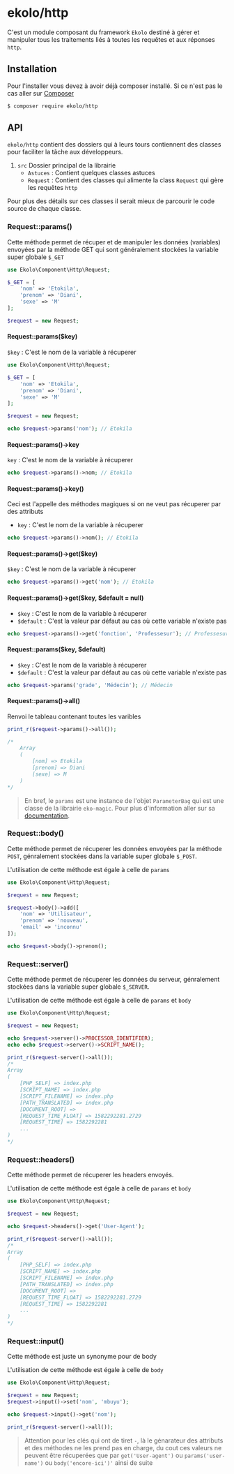 # ekolo/http

C'est un module composant du framework `Ekolo` destiné à gérer et manipuler tous les traitements liés à toutes les requêtes et aux réponses `http`.

## Installation

Pour l'installer vous devez à avoir déjà composer installé. Si ce n'est pas le cas aller sur  [Composer](https://getcomposer.org/)

```bash
$ composer require ekolo/http
```

## API

`ekolo/http` contient des dossiers qui à leurs tours contiennent des classes pour faciliter la tâche aux développeurs.

1. `src` Dossier principal de la librairie
    * `Astuces` : Contient quelques classes astuces
    * `Request` : Contient des classes qui alimente la class `Request` qui gère les requêtes `http`

Pour plus des détails sur ces classes il serait mieux de parcourir le code source de chaque classe.

### Request::params()

Cette méthode permet de récuper et de manipuler les données (variables) envoyées par la méthode GET qui sont généralement stockées la variable super globale `$_GET`

```php
use Ekolo\Component\Http\Request;

$_GET = [
    'nom' => 'Etokila',
    'prenom' => 'Diani',
    'sexe' => 'M'
];

$request = new Request;
```

#### Request::params($key)

`$key` : C'est le nom de la variable à récuperer

```php
use Ekolo\Component\Http\Request;

$_GET = [
    'nom' => 'Etokila',
    'prenom' => 'Diani',
    'sexe' => 'M'
];

$request = new Request;

echo $request->params('nom'); // Etokila
```

#### Request::params()->key

`key` : C'est le nom de la variable à récuperer

```php
echo $request->params()->nom; // Etokila
```

#### Request::params()->key()

Ceci est l'appelle des méthodes magiques si on ne veut pas récuperer par des attributs
* `key` : C'est le nom de la variable à récuperer

```php
echo $request->params()->nom(); // Etokila
```

#### Request::params()->get($key)

`$key` : C'est le nom de la variable à récuperer

```php
echo $request->params()->get('nom'); // Etokila
```

#### Request::params()->get($key, $default = null)

* `$key` : C'est le nom de la variable à récuperer
* `$default` : C'est la valeur par défaut au cas où cette variable n'existe pas

```php
echo $request->params()->get('fonction', 'Professesur'); // Professesur
```

#### Request::params($key, $default)

* `$key` : C'est le nom de la variable à récuperer
* `$default` : C'est la valeur par défaut au cas où cette variable n'existe pas

```php
echo $request->params('grade', 'Médecin'); // Médecin
```

#### Request::params()->all()

Renvoi le tableau contenant toutes les varibles

```php
print_r($request->params()->all());

/*
    Array
    (
        [nom] => Etokila
        [prenom] => Diani
        [sexe] => M
    )
*/
```

> En bref, le `params` est une instance de l'objet `ParameterBag` qui est une classe de la librairie `eko-magic`. Pour plus d'information aller sur sa [documentation](https://github.com/ekolo-contributing/eko-magic).

### Request::body()

Cette méthode permet de récuperer les données envoyées par la méthode `POST`, génralement stockées dans la variable super globale `$_POST`.

L'utilisation de cette méthode est égale à celle de `params`

```php
use Ekolo\Component\Http\Request;

$request = new Request;

$request->body()->add([
    'nom' => 'Utilisateur',
    'prenom' => 'nouveau',
    'email' => 'inconnu'
]);

echo $request->body()->prenom();
```

### Request::server()

Cette méthode permet de récuperer les données du serveur, génralement stockées dans la variable super globale `$_SERVER`.

L'utilisation de cette méthode est égale à celle de `params` et `body`

```php
use Ekolo\Component\Http\Request;

$request = new Request;

echo $request->server()->PROCESSOR_IDENTIFIER);
echo echo $request->server()->SCRIPT_NAME();

print_r($request-server()->all());
/*
Array
(
    [PHP_SELF] => index.php
    [SCRIPT_NAME] => index.php
    [SCRIPT_FILENAME] => index.php
    [PATH_TRANSLATED] => index.php
    [DOCUMENT_ROOT] =>
    [REQUEST_TIME_FLOAT] => 1582292281.2729
    [REQUEST_TIME] => 1582292281
    ...
)
*/
```

### Request::headers()

Cette méthode permet de récuperer les headers envoyés.

L'utilisation de cette méthode est égale à celle de `params` et `body`

```php
use Ekolo\Component\Http\Request;

$request = new Request;

echo $request->headers()->get('User-Agent');

print_r($request-server()->all());
/*
Array
(
    [PHP_SELF] => index.php
    [SCRIPT_NAME] => index.php
    [SCRIPT_FILENAME] => index.php
    [PATH_TRANSLATED] => index.php
    [DOCUMENT_ROOT] =>
    [REQUEST_TIME_FLOAT] => 1582292281.2729
    [REQUEST_TIME] => 1582292281
    ...
)
*/
```

### Request::input()

Cette méthode est juste un synonyme pour de body

L'utilisation de cette méthode est égale à celle de `body`

```php
use Ekolo\Component\Http\Request;

$request = new Request;
$request->input()->set('nom', 'mbuyu');

echo $request->input()->get('nom');

print_r($request-server()->all());
```

> Attention pour les clés qui ont de tiret `-`, là le génarateur des attributs et des méthodes ne les prend pas en charge, du cout ces valeurs ne peuvent être récuperées que par `get('User-agent')` ou `params('user-name')` ou `body('encore-ici')'` ainsi de suite